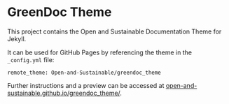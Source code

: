 # GreenDoc Theme
This project contains the Open and Sustainable Documentation Theme for Jekyll.

It can be used for GitHub Pages by referencing the theme in the `_config.yml` file:
```
remote_theme: Open-and-Sustainable/greendoc_theme
```
Further instructions and a preview can be accessed at [open-and-sustainable.github.io/greendoc_theme/](https://open-and-sustainable.github.io/greendoc_theme/).

